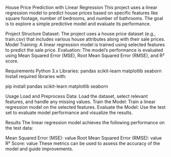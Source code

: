 House Price Prediction with Linear Regression
This project uses a linear regression model to predict house prices based on specific features like square footage, number of bedrooms, and number of bathrooms. The goal is to explore a simple predictive model and evaluate its performance.

Project Structure
Dataset: The project uses a house price dataset (e.g., train.csv) that includes various house attributes along with their sale prices.
Model Training: A linear regression model is trained using selected features to predict the sale price.
Evaluation: The model’s performance is evaluated using Mean Squared Error (MSE), Root Mean Squared Error (RMSE), and R² score.


Requirements
Python 3.x
Libraries:
pandas
scikit-learn
matplotlib
seaborn
Install required libraries with:


pip install pandas scikit-learn matplotlib seaborn


Usage
Load and Preprocess Data: Load the dataset, select relevant features, and handle any missing values.
Train the Model: Train a linear regression model on the selected features.
Evaluate the Model: Use the test set to evaluate model performance and visualize the results.


Results
The linear regression model achieves the following performance on the test data:

Mean Squared Error (MSE): value
Root Mean Squared Error (RMSE): value
R² Score: value
These metrics can be used to assess the accuracy of the model and guide improvements.
